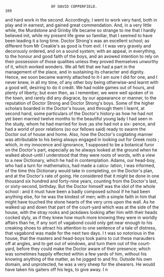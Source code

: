                          OF DAVID COPPERFIELD.                          169
 and hard work in the second. Accordingly, I went to work very hard,
 both in play and in earnest, and gained great commendation. And, in a very
 little while, the Murdstone and Grinby life became so strange to me that I
 hardly believed init, while my present life grew so familiar, that I seemed
 to have been leading it a long time.
     Doctor Strong's was an excellent school; as different from Mr Creakle's
 as good is from evil. I t was very gravely and decorously ordered, and on
 a sound system; with an appeal, in everything, to the honour and good
faith of the boys, and an avowed intention to rely on their possession of
those qualities unless they proved themselves unworthy of it, which worked
wonders. We all felt that we had a part in the management of the place,
and in sustaining its character and dignity. Hence, we soon became
warmly attached to it-I am sure I did for one, and I never knew, in all
my time, of any other boy being otherwise-and learnt with a good will,
desiring to do it credit. We had noble games out of hours, and plenty of
liberty; but even then, as I remember, we were well spoken of in the town,
and rarely did any disgrace, by our appearance or manner, to the reputation
of Doctor Strong and Doctor Strong's boys.
     Some of the higher scholars boarded in the Doctor's house, and through
them I learnt, at second hand, some particulars of the Doctor's history-as
how he had not yet been married twelve months to the beautiful young lady
I had seen in the study, whom he had married for love ;as she had not a six-
pence, and had a world of poor relations (so our fellows said) ready to swarm
the Doctor out of house and home. Also, how the Doctor's cogitating
manner was attributable to his being always engaged in looking out for
Greek roots ; which, in my innocence and ignorance, 1 supposed to be a
botanical furor on the Doctor's part, especially as he always looked at the
ground when he walked about-until I understood that they were roots of
words, with a view to a new Dictionary, which he had in contemplation.
Adams, our head-boy, who had a turn for mathematics, had made a calcu-
lation, I was informed, of the time this Dictionary would take in completing,
on the Doctor's plan, and at the Doctor's rate of going. He considered
that it might be done in one thousand six hundred and forty-nine years,
counting from the Doctor's last, or sixty-second, birthday.
    But the Doctor himself was the idol of the whole school : and it must
have been a badly composed school if he had been anything else, for he
was the kindest of men; with a simple faith in him that might have
touched the stone hearts of the very urns upon the wall. As he walked
up and down that part of the court-yard which was at the side of the
house, with the stray rooks and jackdaws looking after him with their
heads cocked slyly, as if they knew how much more knowing they were in
worldly affairs than he, if any sort of vagabond could only get near enough
to his creaking shoes to attract his attention to one sentence of a tale of
distress, that vagabond was made for the next two days. I t was so
notorious in the house, that the masters and head-boys took pains to
cut these marauders off at angles, and to get out of windows, and turn
them out of the court-yard, before they could make the Doctor aware of their
presence; which was sometimes happily effected within a few yards of
him, without his knowing anything of the matter, as he jogged to and fro.
Outside his own domain, and unprotected, he was a very sheep for the
shearers. He would have taken his gaiters off his legs, to give away. I n
